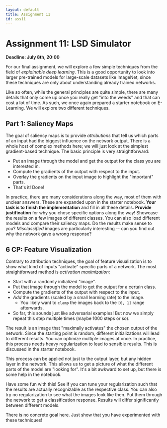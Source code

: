 ```yaml
---
layout: default
title: Assignment 11
id: ass11
---
```



# Assignment 11: LSD Simulator
**Deadline: July 8th, 20:00**

For our final assignment, we will explore a few simple techniques from the field of _explainable deep learning_.
This is a good opportunity to look into larger pre-trained models for large-scale datasets like ImageNet, since these
techniques are only about understanding already trained networks.

Like so often, while the general principles are quite simple, there are many details that only come up once you really
get "into the weeds" and that can cost a lot of time.
As such, we once again prepared a starter notebook on E-Learning.
We will explore two different techniques.


## Part 1: Saliency Maps

The goal of saliency maps is to provide _attributions_ that tell us which parts of an input had the biggest influence on
the network output.
There is a whole host of complex methods here; we will just look at the simplest gradient-based technique.
The basic principle is very straightforward:
- Put an image through the model and get the output for the class you are interested in.
- Compute the gradients of the output with respect to the input.
- Overlay the gradients on the input image to highlight the "important" parts.
- That's it! Done!

In practice, there are many considerations along the way, most of them with unclear answers.
These are expanded upon in the starter notebook. 
**Your task is to finish the implementation** and fill in all these details.
**Provide justification** for why you chose specific options along the way!
Showcase the results on a few images of different classes.
You can also load different models and compare their saliency maps.
Do the results make sense to you?
_Misclassified_ images are particularly interesting -- can you find out why the network gave a wrong response?


## 6 CP: Feature Visualization

Contrary to attribution techniques, the goal of feature visualization is to show what kind of inputs "activate"
specific parts of a network.
The most straightforward method is _activation maximization_:
- Start with a randomly initialized "image".
- Put that image through the model to get the output for a certain class.
- Compute the gradients of the output with respect to the input.
- _Add_ the gradients (scaled by a small learning rate) to the image.
  - You likely want to `clamp` the images back to the `[0, 1]` range afterwards.
- So far, this sounds just like adversarial examples! But now we simply repeat this step multiple times (maybe 1000 steps or 
so).

The result is an image that "maximally activates" the chosen output of the network.
Since the starting point is random, different initializations will lead to different results.
You can optimize multiple images at once.
In practice, this process needs heavy regularization to lead to sensible results.
This is discussed in the starter notebook.

This process can be applied not just to the output layer, but any hidden layer in the network.
This allows us to get a picture of what the different parts of the model are "looking for".
It's a bit awkward to set up, but there is some help in the notebook.

Have some fun with this!
See if you can tune your regularization such that the results are actually recognizable as the respective class.
You can also try no regularization to see what the images look like then.
Put them through the network to get a classification response.
Results will differ significantly between different models.

There is no concrete goal here.
Just show that you have experimented with these techniques!
